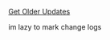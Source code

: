 [Get Older Updates](https://github.com/Pnsdgsa/Script-kids/commits/main/)

im lazy to mark change logs
